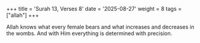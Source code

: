 +++
title = 'Surah 13, Verses 8'
date = '2025-08-27'
weight = 8
tags = ["allah"]
+++

Allah knows what every female bears and what increases and decreases in the wombs. And with Him everything is determined with precision.